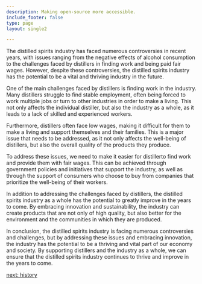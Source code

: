 ```yaml
---
description: Making open-source more accessible.
include_footer: false
type: page
layout: single2

---
```


<p>
The distilled spirits industry has faced numerous controversies in recent years, with issues ranging from the negative effects of alcohol consumption to the challenges faced by distillers in finding work and being paid fair wages. However, despite these controversies, the distilled spirits industry has the potential to be a vital and thriving industry in the future.

One of the main challenges faced by distillers is finding work in the industry. Many distillers struggle to find stable employment, often being forced to work multiple jobs or turn to other industries in order to make a living. This not only affects the individual distiller, but also the industry as a whole, as it leads to a lack of skilled and experienced workers.

Furthermore, distillers often face low wages, making it difficult for them to make a living and support themselves and their families. This is a major issue that needs to be addressed, as it not only affects the well-being of distillers, but also the overall quality of the products they produce.

To address these issues, we need to make it easier for distillerto find work and provide them with fair wages. This can be achieved through government policies and initiatives that support the industry, as well as through the support of consumers who choose to buy from companies that prioritize the well-being of their workers.

In addition to addressing the challenges faced by distillers, the distilled spirits industry as a whole has the potential to greatly improve in the years to come. By embracing innovation and sustainability, the industry can create products that are not only of high quality, but also better for the environment and the communities in which they are produced.

In conclusion, the distilled spirits industry is facing numerous controversies and challenges, but by addressing these issues and embracing innovation, the industry has the potential to be a thriving and vital part of our economy and society. By supporting distillers and the industry as a whole, we can ensure that the distilled spirits industry continues to thrive and improve in the years to come.


<a href="https://workdojos.com/distiller/history">next: history</a>
